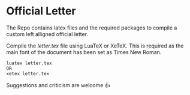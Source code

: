 # Official Letter
The Repo contains latex files and the required packages to compile a custom left alligned official letter.

Compile the *letter.tex* file using LuaTeX or XeTeX. This is required as the main font of the document has been set as Times New Roman.

```
luatex letter.tex  
OR
xetex letter.tex   
```
Suggestions and criticism are welcome :+1:
